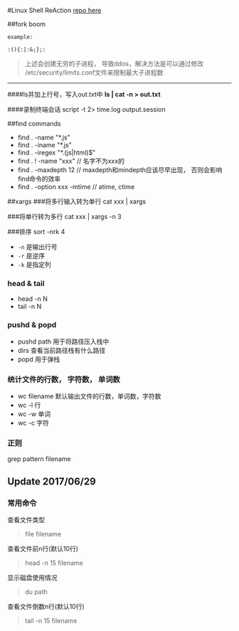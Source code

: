 #Linux Shell ReAction
[repo here](https://github.com/overkazaf/LinuxShellReAction.git)

##fork boom
```
example:

:(){:|:&;};:

```

>上述会创建无穷的子进程， 导致ddos，解决方法是可以通过修改
/etc/security/limits.conf文件来限制最大子进程数

***

####ls并加上行号，写入out.txt中
**ls | cat -n > out.txt**

####录制终端会话
script -t 2> time.log output.session


##find commands
* find . -name "*.js"
* find . -iname "*.js"
* find . -iregex "*.\(js|html\)$"
* find . ! -name "xxx"  // 名字不为xxx的
* find . -maxdepth 12 // maxdepth和mindepth应该尽早出现， 否则会影响find命令的效率
* find . -option xxx -mtime // atime, ctime


##xargs
###将多行输入转为单行
cat xxx | xargs

###将单行转为多行
cat xxx | xargs -n 3

###排序
sort -nrk 4

* `-n` 是输出行号
* `-r` 是逆序
* `-k` 是指定列


### head & tail
* head -n N 
* tail -n N


### pushd & popd
*  pushd path  用于将路径压入栈中
*  dirs 查看当前路径栈有什么路径
*  popd 用于弹栈


### 统计文件的行数， 字符数， 单词数
* wc filename 默认输出文件的行数，单词数，字符数
* wc -l 行
* wc -w 单词
* wc -c 字符



### 正则
grep pattern filename



## Update 2017/06/29
### 常用命令

查看文件类型
>file filename

查看文件前n行(默认10行)
>head -n 15 filename

显示磁盘使用情况
>du path

查看文件倒数n行(默认10行)
>tail -n 15 filename